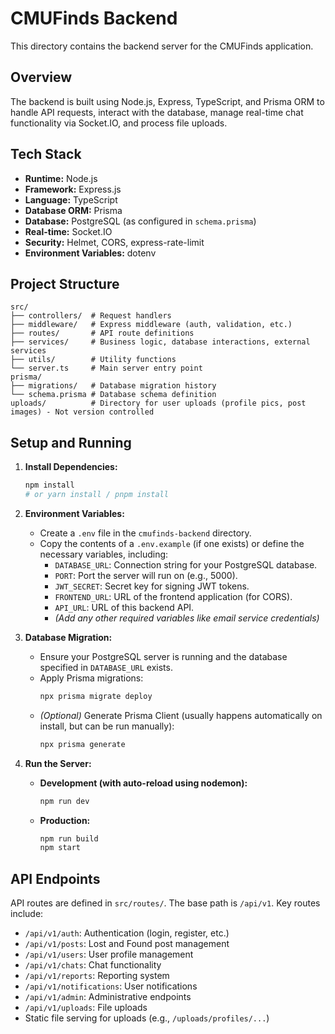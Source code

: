 # CMUFinds Backend

This directory contains the backend server for the CMUFinds application.

## Overview

The backend is built using Node.js, Express, TypeScript, and Prisma ORM to handle API requests, interact with the database, manage real-time chat functionality via Socket.IO, and process file uploads.

## Tech Stack

*   **Runtime:** Node.js
*   **Framework:** Express.js
*   **Language:** TypeScript
*   **Database ORM:** Prisma
*   **Database:** PostgreSQL (as configured in `schema.prisma`)
*   **Real-time:** Socket.IO
*   **Security:** Helmet, CORS, express-rate-limit
*   **Environment Variables:** dotenv

## Project Structure

```
src/
├── controllers/  # Request handlers
├── middleware/   # Express middleware (auth, validation, etc.)
├── routes/       # API route definitions
├── services/     # Business logic, database interactions, external services
├── utils/        # Utility functions
└── server.ts     # Main server entry point
prisma/
├── migrations/   # Database migration history
└── schema.prisma # Database schema definition
uploads/          # Directory for user uploads (profile pics, post images) - Not version controlled
```

## Setup and Running

1.  **Install Dependencies:**
    ```bash
    npm install
    # or yarn install / pnpm install
    ```

2.  **Environment Variables:**
    *   Create a `.env` file in the `cmufinds-backend` directory.
    *   Copy the contents of a `.env.example` (if one exists) or define the necessary variables, including:
        *   `DATABASE_URL`: Connection string for your PostgreSQL database.
        *   `PORT`: Port the server will run on (e.g., 5000).
        *   `JWT_SECRET`: Secret key for signing JWT tokens.
        *   `FRONTEND_URL`: URL of the frontend application (for CORS).
        *   `API_URL`: URL of this backend API.
        *   *(Add any other required variables like email service credentials)*

3.  **Database Migration:**
    *   Ensure your PostgreSQL server is running and the database specified in `DATABASE_URL` exists.
    *   Apply Prisma migrations:
        ```bash
        npx prisma migrate deploy
        ```
    *   *(Optional)* Generate Prisma Client (usually happens automatically on install, but can be run manually):
        ```bash
        npx prisma generate
        ```

4.  **Run the Server:**
    *   **Development (with auto-reload using nodemon):**
        ```bash
        npm run dev
        ```
    *   **Production:**
        ```bash
        npm run build
        npm start
        ```

## API Endpoints

API routes are defined in `src/routes/`. The base path is `/api/v1`. Key routes include:

*   `/api/v1/auth`: Authentication (login, register, etc.)
*   `/api/v1/posts`: Lost and Found post management
*   `/api/v1/users`: User profile management
*   `/api/v1/chats`: Chat functionality
*   `/api/v1/reports`: Reporting system
*   `/api/v1/notifications`: User notifications
*   `/api/v1/admin`: Administrative endpoints
*   `/api/v1/uploads`: File uploads
*   Static file serving for uploads (e.g., `/uploads/profiles/...`) 